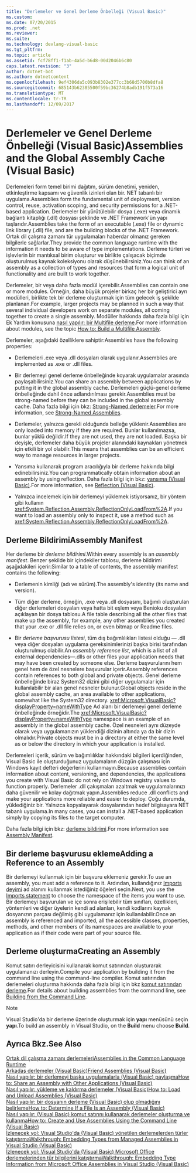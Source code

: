 ```yaml
---
title: "Derlemeler ve Genel Derleme Önbelleği (Visual Basic)"
ms.custom: 
ms.date: 07/20/2015
ms.prod: .net
ms.reviewer: 
ms.suite: 
ms.technology: devlang-visual-basic
ms.tgt_pltfrm: 
ms.topic: article
ms.assetid: fcf78ff1-f1ab-4a5d-b6d8-00d2046b6c80
caps.latest.revision: "3"
author: dotnet-bot
ms.author: dotnetcontent
ms.openlocfilehash: 9ef4306da5c093b8302e377cc3b68d5700b8dfa8
ms.sourcegitcommit: 685143b62385500f59bc36274b8adb191f573a16
ms.translationtype: MT
ms.contentlocale: tr-TR
ms.lasthandoff: 12/09/2017
---
```

# <a name="assemblies-and-the-global-assembly-cache-visual-basic"></a><span data-ttu-id="7150b-102">Derlemeler ve Genel Derleme Önbelleği (Visual Basic)</span><span class="sxs-lookup"><span data-stu-id="7150b-102">Assemblies and the Global Assembly Cache (Visual Basic)</span></span>
<span data-ttu-id="7150b-103">Derlemeleri form temel birimi dağıtım, sürüm denetimi, yeniden, etkinleştirme kapsamı ve güvenlik izinleri olan bir. NET tabanlı bir uygulama.</span><span class="sxs-lookup"><span data-stu-id="7150b-103">Assemblies form the fundamental unit of deployment, version control, reuse, activation scoping, and security permissions for a .NET-based application.</span></span> <span data-ttu-id="7150b-104">Derlemeler bir yürütülebilir dosya (.exe) veya dinamik bağlantı kitaplığı (.dll) dosyası şeklinde ve .NET Framework'ün yapı taşlarıdır.</span><span class="sxs-lookup"><span data-stu-id="7150b-104">Assemblies take the form of an executable (.exe) file or dynamic link library (.dll) file, and are the building blocks of the .NET Framework.</span></span> <span data-ttu-id="7150b-105">Ortak dil çalışma zamanı tür uygulamaları haberdar olmanız gereken bilgilerle sağlarlar.</span><span class="sxs-lookup"><span data-stu-id="7150b-105">They provide the common language runtime with the information it needs to be aware of type implementations.</span></span> <span data-ttu-id="7150b-106">Derleme türleri ve işlevlerin bir mantıksal birim oluşturur ve birlikte çalışacak biçimde oluşturulmuş kaynak koleksiyonu olarak düşünebilirsiniz.</span><span class="sxs-lookup"><span data-stu-id="7150b-106">You can think of an assembly as a collection of types and resources that form a logical unit of functionality and are built to work together.</span></span>  
  
 <span data-ttu-id="7150b-107">Derlemeler, bir veya daha fazla modül içerebilir.</span><span class="sxs-lookup"><span data-stu-id="7150b-107">Assemblies can contain one or more modules.</span></span> <span data-ttu-id="7150b-108">Örneğin, daha büyük projeler birkaç her bir geliştirici ayrı modülleri, birlikte tek bir derleme oluşturmak için tüm gelecek iş şekilde planlanan.</span><span class="sxs-lookup"><span data-stu-id="7150b-108">For example, larger projects may be planned in such a way that several individual developers work on separate modules, all coming together to create a single assembly.</span></span> <span data-ttu-id="7150b-109">Modüller hakkında daha fazla bilgi için Ek Yardım konusuna [nasıl yapılır: bir Multifile derleme](../../../../../docs/framework/app-domains/how-to-build-a-multifile-assembly.md).</span><span class="sxs-lookup"><span data-stu-id="7150b-109">For more information about modules, see the topic [How to: Build a Multifile Assembly](../../../../../docs/framework/app-domains/how-to-build-a-multifile-assembly.md).</span></span>  
  
 <span data-ttu-id="7150b-110">Derlemeler, aşağıdaki özelliklere sahiptir:</span><span class="sxs-lookup"><span data-stu-id="7150b-110">Assemblies have the following properties:</span></span>  
  
-   <span data-ttu-id="7150b-111">Derlemeleri .exe veya .dll dosyaları olarak uygulanır.</span><span class="sxs-lookup"><span data-stu-id="7150b-111">Assemblies are implemented as .exe or .dll files.</span></span>  
  
-   <span data-ttu-id="7150b-112">Bir derlemeyi genel derleme önbelleğinde koyarak uygulamalar arasında paylaşabilirsiniz.</span><span class="sxs-lookup"><span data-stu-id="7150b-112">You can share an assembly between applications by putting it in the global assembly cache.</span></span> <span data-ttu-id="7150b-113">Derlemeleri güçlü-genel derleme önbelleğinde dahil önce adlandırılması gerekir.</span><span class="sxs-lookup"><span data-stu-id="7150b-113">Assemblies must be strong-named before they can be included in the global assembly cache.</span></span> <span data-ttu-id="7150b-114">Daha fazla bilgi için bkz: [Strong-Named derlemeler](../../../../../docs/framework/app-domains/strong-named-assemblies.md).</span><span class="sxs-lookup"><span data-stu-id="7150b-114">For more information, see [Strong-Named Assemblies](../../../../../docs/framework/app-domains/strong-named-assemblies.md).</span></span>  
  
-   <span data-ttu-id="7150b-115">Derlemeler, yalnızca gerekli olduğunda belleğe yüklenir.</span><span class="sxs-lookup"><span data-stu-id="7150b-115">Assemblies are only loaded into memory if they are required.</span></span> <span data-ttu-id="7150b-116">Bunlar kullanılmazsa, bunlar yüklü değildir.</span><span class="sxs-lookup"><span data-stu-id="7150b-116">If they are not used, they are not loaded.</span></span> <span data-ttu-id="7150b-117">Başka bir deyişle, derlemeler daha büyük projeler alanındaki kaynakları yönetmek için etkili bir yol olabilir.</span><span class="sxs-lookup"><span data-stu-id="7150b-117">This means that assemblies can be an efficient way to manage resources in larger projects.</span></span>  
  
-   <span data-ttu-id="7150b-118">Yansıma kullanarak program aracılığıyla bir derleme hakkında bilgi edinebilirsiniz.</span><span class="sxs-lookup"><span data-stu-id="7150b-118">You can programmatically obtain information about an assembly by using reflection.</span></span> <span data-ttu-id="7150b-119">Daha fazla bilgi için bkz: [yansıma (Visual Basic)](../../../../visual-basic/programming-guide/concepts/reflection.md).</span><span class="sxs-lookup"><span data-stu-id="7150b-119">For more information, see [Reflection (Visual Basic)](../../../../visual-basic/programming-guide/concepts/reflection.md).</span></span>  
  
-   <span data-ttu-id="7150b-120">Yalnızca incelemek için bir derlemeyi yüklemek istiyorsanız, bir yöntem gibi kullanın <xref:System.Reflection.Assembly.ReflectionOnlyLoadFrom%2A>.</span><span class="sxs-lookup"><span data-stu-id="7150b-120">If you want to load an assembly only to inspect it, use a method such as <xref:System.Reflection.Assembly.ReflectionOnlyLoadFrom%2A>.</span></span>  
  
## <a name="assembly-manifest"></a><span data-ttu-id="7150b-121">Derleme Bildirimi</span><span class="sxs-lookup"><span data-stu-id="7150b-121">Assembly Manifest</span></span>  
 <span data-ttu-id="7150b-122">Her derleme bir *derleme bildirimi*.</span><span class="sxs-lookup"><span data-stu-id="7150b-122">Within every assembly is an *assembly manifest*.</span></span> <span data-ttu-id="7150b-123">Benzer şekilde bir içindekiler tablosu, derleme bildirimi aşağıdakileri içerir:</span><span class="sxs-lookup"><span data-stu-id="7150b-123">Similar to a table of contents, the assembly manifest contains the following:</span></span>  
  
-   <span data-ttu-id="7150b-124">Derlemenin kimliği (adı ve sürüm).</span><span class="sxs-lookup"><span data-stu-id="7150b-124">The assembly's identity (its name and version).</span></span>  
  
-   <span data-ttu-id="7150b-125">Tüm diğer derleme, örneğin, .exe veya .dll dosyasını, bağımlı oluşturulan diğer derlemeleri dosyaları veya hatta bit eşlem veya Benioku dosyaları açıklayan bir dosya tablosu.</span><span class="sxs-lookup"><span data-stu-id="7150b-125">A file table describing all the other files that make up the assembly, for example, any other assemblies you created that your .exe or .dll file relies on, or even bitmap or Readme files.</span></span>  
  
-   <span data-ttu-id="7150b-126">Bir *derleme başvurusu listesi*, tüm dış bağımlılıkları listesi olduğu — .dll veya diğer dosyaları uygulama gereksinimlerinizi başka birisi tarafından oluşturulmuş olabilir.</span><span class="sxs-lookup"><span data-stu-id="7150b-126">An *assembly reference list*, which is a list of all external dependencies—.dlls or other files your application needs that may have been created by someone else.</span></span> <span data-ttu-id="7150b-127">Derleme başvurularını hem genel hem de özel nesnelere başvurular içerir.</span><span class="sxs-lookup"><span data-stu-id="7150b-127">Assembly references contain references to both global and private objects.</span></span> <span data-ttu-id="7150b-128">Genel derleme önbelleğinde biraz System32 dizini gibi diğer uygulamalar için kullanılabilir bir alan genel nesneler bulunur.</span><span class="sxs-lookup"><span data-stu-id="7150b-128">Global objects reside in the global assembly cache, an area available to other applications, somewhat like the System32 directory.</span></span> <span data-ttu-id="7150b-129"><xref:Microsoft.VisualBasic?displayProperty=nameWithType> Ad alanı bir derlemeyi genel derleme önbelleğinde örneğidir.</span><span class="sxs-lookup"><span data-stu-id="7150b-129">The <xref:Microsoft.VisualBasic?displayProperty=nameWithType> namespace is an example of an assembly in the global assembly cache.</span></span> <span data-ttu-id="7150b-130">Özel nesneleri aynı düzeyde olarak veya uygulamanızın yüklendiği dizinin altında ya da bir dizin olmalıdır.</span><span class="sxs-lookup"><span data-stu-id="7150b-130">Private objects must be in a directory at either the same level as or below the directory in which your application is installed.</span></span>  
  
 <span data-ttu-id="7150b-131">Derlemeleri içerik, sürüm ve bağımlılıklar hakkındaki bilgileri içerdiğinden, Visual Basic ile oluşturduğunuz uygulamaların düzgün çalışması için Windows kayıt defteri değerlerini kullanmayın.</span><span class="sxs-lookup"><span data-stu-id="7150b-131">Because assemblies contain information about content, versioning, and dependencies, the applications you create with Visual Basic do not rely on Windows registry values to function properly.</span></span> <span data-ttu-id="7150b-132">Derlemeler .dll çakışmaları azaltmak ve uygulamalarınızı daha güvenilir ve kolay dağıtmak yapın.</span><span class="sxs-lookup"><span data-stu-id="7150b-132">Assemblies reduce .dll conflicts and make your applications more reliable and easier to deploy.</span></span> <span data-ttu-id="7150b-133">Çoğu durumda, yüklediğiniz bir. Yalnızca kopyalayarak dosyalarından hedef bilgisayara NET tabanlı uygulama.</span><span class="sxs-lookup"><span data-stu-id="7150b-133">In many cases, you can install a .NET-based application simply by copying its files to the target computer.</span></span>  
  
 <span data-ttu-id="7150b-134">Daha fazla bilgi için bkz: [derleme bildirimi](../../../../../docs/framework/app-domains/assembly-manifest.md).</span><span class="sxs-lookup"><span data-stu-id="7150b-134">For more information see [Assembly Manifest](../../../../../docs/framework/app-domains/assembly-manifest.md).</span></span>  
  
## <a name="adding-a-reference-to-an-assembly"></a><span data-ttu-id="7150b-135">Bir derleme başvurusu ekleme</span><span class="sxs-lookup"><span data-stu-id="7150b-135">Adding a Reference to an Assembly</span></span>  
 <span data-ttu-id="7150b-136">Bir derlemeyi kullanmak için bir başvuru eklemeniz gerekir.</span><span class="sxs-lookup"><span data-stu-id="7150b-136">To use an assembly, you must add a reference to it.</span></span> <span data-ttu-id="7150b-137">Ardından, kullandığınız [Imports deyimi](../../../../visual-basic/language-reference/statements/imports-statement-net-namespace-and-type.md) ad alanını kullanmak istediğiniz öğeleri seçin.</span><span class="sxs-lookup"><span data-stu-id="7150b-137">Next, you use the [Imports statement](../../../../visual-basic/language-reference/statements/imports-statement-net-namespace-and-type.md) to choose the namespace of the items you want to use.</span></span> <span data-ttu-id="7150b-138">Bir derlemeyi başvurulan ve içe sonra erişilebilir tüm sınıfları, özellikleri, yöntemleri ve diğer üyelerin kendi ad alanları, kendi kodlarını kaynak dosyanızın parçası değilmiş gibi uygulamanız için kullanılabilir.</span><span class="sxs-lookup"><span data-stu-id="7150b-138">Once an assembly is referenced and imported, all the accessible classes, properties, methods, and other members of its namespaces are available to your application as if their code were part of your source file.</span></span>  
  
## <a name="creating-an-assembly"></a><span data-ttu-id="7150b-139">Derleme oluşturma</span><span class="sxs-lookup"><span data-stu-id="7150b-139">Creating an Assembly</span></span>  
 <span data-ttu-id="7150b-140">Komut satırı derleyicisini kullanarak komut satırından oluşturarak uygulamanızı derleyin.</span><span class="sxs-lookup"><span data-stu-id="7150b-140">Compile your application by building it from the command line using the command-line compiler.</span></span> <span data-ttu-id="7150b-141">Komut satırından derlemeleri oluşturma hakkında daha fazla bilgi için bkz [komut satırından derleme](../../../../visual-basic/reference/command-line-compiler/building-from-the-command-line.md).</span><span class="sxs-lookup"><span data-stu-id="7150b-141">For details about building assemblies from the command line, see [Building from the Command Line](../../../../visual-basic/reference/command-line-compiler/building-from-the-command-line.md).</span></span>  
  
> [!NOTE]
>  <span data-ttu-id="7150b-142">Visual Studio'da bir derleme üzerinde oluşturmak için **yapı** menüsünü seçin **yapı**.</span><span class="sxs-lookup"><span data-stu-id="7150b-142">To build an assembly in Visual Studio, on the **Build** menu choose **Build**.</span></span>  
  
## <a name="see-also"></a><span data-ttu-id="7150b-143">Ayrıca Bkz.</span><span class="sxs-lookup"><span data-stu-id="7150b-143">See Also</span></span>  
 [<span data-ttu-id="7150b-144">Ortak dil çalışma zamanı derlemeleri</span><span class="sxs-lookup"><span data-stu-id="7150b-144">Assemblies in the Common Language Runtime</span></span>](../../../../../docs/framework/app-domains/assemblies-in-the-common-language-runtime.md)  
 [<span data-ttu-id="7150b-145">Arkadaş derlemeler (Visual Basic)</span><span class="sxs-lookup"><span data-stu-id="7150b-145">Friend Assemblies (Visual Basic)</span></span>](friend-assemblies.md)  
 [<span data-ttu-id="7150b-146">Nasıl yapılır: bir derlemeyi başka uygulamalarla (Visual Basic) paylaşma</span><span class="sxs-lookup"><span data-stu-id="7150b-146">How to: Share an Assembly with Other Applications (Visual Basic)</span></span>](how-to-share-an-assembly-with-other-applications.md)  
 [<span data-ttu-id="7150b-147">Nasıl yapılır: yükleme ve kaldırma derlemeler (Visual Basic)</span><span class="sxs-lookup"><span data-stu-id="7150b-147">How to: Load and Unload Assemblies (Visual Basic)</span></span>](how-to-load-and-unload-assemblies.md)  
 [<span data-ttu-id="7150b-148">Nasıl yapılır: bir dosyanın derleme (Visual Basic) olup olmadığını belirleme</span><span class="sxs-lookup"><span data-stu-id="7150b-148">How to: Determine If a File Is an Assembly (Visual Basic)</span></span>](how-to-determine-if-a-file-is-an-assembly.md)  
 [<span data-ttu-id="7150b-149">Nasıl yapılır: (Visual Basic) komut satırını kullanarak derlemeler oluşturma ve kullanma</span><span class="sxs-lookup"><span data-stu-id="7150b-149">How to: Create and Use Assemblies Using the Command Line (Visual Basic)</span></span>](how-to-create-and-use-assemblies-using-the-command-line.md)  
 [<span data-ttu-id="7150b-150">İzlenecek yol: Visual Studio'da (Visual Basic) yönetilen derlemelerden türler katıştırma</span><span class="sxs-lookup"><span data-stu-id="7150b-150">Walkthrough: Embedding Types from Managed Assemblies in Visual Studio (Visual Basic)</span></span>](walkthrough-embedding-types-from-managed-assemblies-in-vs.md)  
 [<span data-ttu-id="7150b-151">İzlenecek yol: Visual Studio'da (Visual Basic) Microsoft Office derlemelerinden tür bilgilerini katıştırma</span><span class="sxs-lookup"><span data-stu-id="7150b-151">Walkthrough: Embedding Type Information from Microsoft Office Assemblies in Visual Studio (Visual Basic)</span></span>](walkthrough-embedding-type-information-from-microsoft-office-assemblies-in-vs.md)
